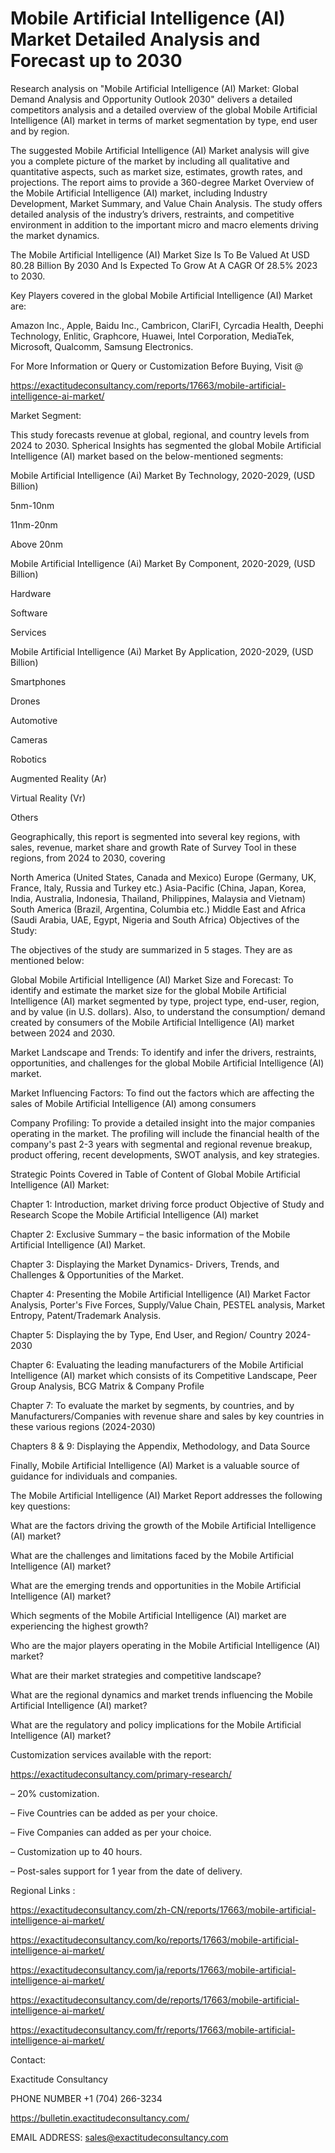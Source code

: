 # Mobile Artificial Intelligence (AI) Market Detailed Analysis and Forecast up to 2030

Research analysis on "Mobile Artificial Intelligence (AI) Market: Global Demand Analysis and Opportunity Outlook 2030" delivers a detailed competitors analysis and a detailed overview of the global Mobile Artificial Intelligence (AI) market in terms of market segmentation by type, end user and by region.

The suggested Mobile Artificial Intelligence (AI) Market analysis will give you a complete picture of the market by including all qualitative and quantitative aspects, such as market size, estimates, growth rates, and projections. The report aims to provide a 360-degree Market Overview of the Mobile Artificial Intelligence (AI) market, including Industry Development, Market Summary, and Value Chain Analysis. The study offers detailed analysis of the industry’s drivers, restraints, and competitive environment in addition to the important micro and macro elements driving the market dynamics.

The Mobile Artificial Intelligence (AI) Market Size Is To Be Valued At USD 80.28 Billion By 2030 And Is Expected To Grow At A CAGR Of 28.5% 2023 to 2030.

Key Players covered in the global Mobile Artificial Intelligence (AI) Market are:

Amazon Inc., Apple, Baidu Inc., Cambricon, ClariFI, Cyrcadia Health, Deephi Technology, Enlitic, Graphcore, Huawei, Intel Corporation, MediaTek, Microsoft, Qualcomm, Samsung Electronics.

For More Information or Query or Customization Before Buying, Visit @

https://exactitudeconsultancy.com/reports/17663/mobile-artificial-intelligence-ai-market/

Market Segment:

This study forecasts revenue at global, regional, and country levels from 2024 to 2030. Spherical Insights has segmented the global Mobile Artificial Intelligence (AI) market based on the below-mentioned segments:

Mobile Artificial Intelligence (Ai) Market By Technology, 2020-2029, (USD Billion)

5nm-10nm

11nm-20nm

Above 20nm

Mobile Artificial Intelligence (Ai) Market By Component, 2020-2029, (USD Billion)

Hardware

Software

Services

Mobile Artificial Intelligence (Ai) Market By Application, 2020-2029, (USD Billion)

Smartphones

Drones

Automotive

Cameras

Robotics

Augmented Reality (Ar)

Virtual Reality (Vr)

Others

Geographically, this report is segmented into several key regions, with sales, revenue, market share and growth Rate of Survey Tool in these regions, from 2024 to 2030, covering

North America (United States, Canada and Mexico)
Europe (Germany, UK, France, Italy, Russia and Turkey etc.)
Asia-Pacific (China, Japan, Korea, India, Australia, Indonesia, Thailand, Philippines, Malaysia and Vietnam)
South America (Brazil, Argentina, Columbia etc.)
Middle East and Africa (Saudi Arabia, UAE, Egypt, Nigeria and South Africa)
Objectives of the Study:

The objectives of the study are summarized in 5 stages. They are as mentioned below:

Global Mobile Artificial Intelligence (AI) Market Size and Forecast: To identify and estimate the market size for the global Mobile Artificial Intelligence (AI) market segmented by type, project type, end-user, region, and by value (in U.S. dollars). Also, to understand the consumption/ demand created by consumers of the Mobile Artificial Intelligence (AI) market between 2024 and 2030.

Market Landscape and Trends: To identify and infer the drivers, restraints, opportunities, and challenges for the global Mobile Artificial Intelligence (AI) market.

Market Influencing Factors: To find out the factors which are affecting the sales of Mobile Artificial Intelligence (AI) among consumers

Company Profiling: To provide a detailed insight into the major companies operating in the market. The profiling will include the financial health of the company's past 2-3 years with segmental and regional revenue breakup, product offering, recent developments, SWOT analysis, and key strategies.

Strategic Points Covered in Table of Content of Global Mobile Artificial Intelligence (AI) Market:

Chapter 1: Introduction, market driving force product Objective of Study and Research Scope the Mobile Artificial Intelligence (AI) market

Chapter 2: Exclusive Summary – the basic information of the Mobile Artificial Intelligence (AI) Market.

Chapter 3: Displaying the Market Dynamics- Drivers, Trends, and Challenges & Opportunities of the Market.

Chapter 4: Presenting the Mobile Artificial Intelligence (AI) Market Factor Analysis, Porter's Five Forces, Supply/Value Chain, PESTEL analysis, Market Entropy, Patent/Trademark Analysis.

Chapter 5: Displaying the by Type, End User, and Region/ Country 2024-2030

Chapter 6: Evaluating the leading manufacturers of the Mobile Artificial Intelligence (AI) market which consists of its Competitive Landscape, Peer Group Analysis, BCG Matrix & Company Profile

Chapter 7: To evaluate the market by segments, by countries, and by Manufacturers/Companies with revenue share and sales by key countries in these various regions (2024-2030)

Chapters 8 & 9: Displaying the Appendix, Methodology, and Data Source

Finally, Mobile Artificial Intelligence (AI) Market is a valuable source of guidance for individuals and companies.

The Mobile Artificial Intelligence (AI) Market Report addresses the following key questions:

What are the factors driving the growth of the Mobile Artificial Intelligence (AI) market?

What are the challenges and limitations faced by the Mobile Artificial Intelligence (AI) market?

What are the emerging trends and opportunities in the Mobile Artificial Intelligence (AI) market?

Which segments of the Mobile Artificial Intelligence (AI) market are experiencing the highest growth?

Who are the major players operating in the Mobile Artificial Intelligence (AI) market?

What are their market strategies and competitive landscape?

What are the regional dynamics and market trends influencing the Mobile Artificial Intelligence (AI) market?

What are the regulatory and policy implications for the Mobile Artificial Intelligence (AI) market?

Customization services available with the report:

https://exactitudeconsultancy.com/primary-research/

– 20% customization.

– Five Countries can be added as per your choice.

– Five Companies can added as per your choice.

– Customization up to 40 hours.

– Post-sales support for 1 year from the date of delivery.

Regional Links :

https://exactitudeconsultancy.com/zh-CN/reports/17663/mobile-artificial-intelligence-ai-market/

https://exactitudeconsultancy.com/ko/reports/17663/mobile-artificial-intelligence-ai-market/

https://exactitudeconsultancy.com/ja/reports/17663/mobile-artificial-intelligence-ai-market/

https://exactitudeconsultancy.com/de/reports/17663/mobile-artificial-intelligence-ai-market/

https://exactitudeconsultancy.com/fr/reports/17663/mobile-artificial-intelligence-ai-market/

Contact:

Exactitude Consultancy

PHONE NUMBER +1 (704) 266-3234

https://bulletin.exactitudeconsultancy.com/

EMAIL ADDRESS: sales@exactitudeconsultancy.com
